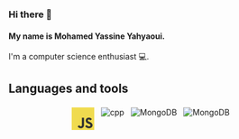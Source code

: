 ### Hi there 👋
#### My name is Mohamed Yassine Yahyaoui.
I'm a computer science enthusiast 💻.

## Languages and tools
<p align="center">




<img src="https://raw.githubusercontent.com/github/explore/80688e429a7d4ef2fca1e82350fe8e3517d3494d/topics/javascript/javascript.png" alt="javascript" height="40" style="vertical-align:top; margin:4px">
  
  
<img src="https://cdn4.iconfinder.com/data/icons/logos-3/600/React.js_logo-512.png" alt="cpp" height="40" style="vertical-align:top; margin:4px">

  <img src="https://upload.wikimedia.org/wikipedia/commons/thumb/9/93/MongoDB_Logo.svg/2560px-MongoDB_Logo.svg.png" alt="MongoDB" height="40" style="vertical-align:top; margin:4px">
  
  <img src="https://upload.wikimedia.org/wikipedia/commons/thumb/c/c3/Python-logo-notext.svg/1024px-Python-logo-notext.svg.png" alt="MongoDB" height="40" style="vertical-align:top; margin:4px">

</p> 
